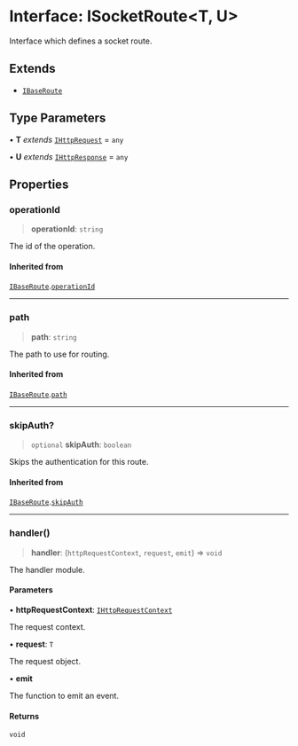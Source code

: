 # Interface: ISocketRoute\<T, U\>

Interface which defines a socket route.

## Extends

- [`IBaseRoute`](IBaseRoute.md)

## Type Parameters

• **T** *extends* [`IHttpRequest`](IHttpRequest.md) = `any`

• **U** *extends* [`IHttpResponse`](IHttpResponse.md) = `any`

## Properties

### operationId

> **operationId**: `string`

The id of the operation.

#### Inherited from

[`IBaseRoute`](IBaseRoute.md).[`operationId`](IBaseRoute.md#operationid)

***

### path

> **path**: `string`

The path to use for routing.

#### Inherited from

[`IBaseRoute`](IBaseRoute.md).[`path`](IBaseRoute.md#path)

***

### skipAuth?

> `optional` **skipAuth**: `boolean`

Skips the authentication for this route.

#### Inherited from

[`IBaseRoute`](IBaseRoute.md).[`skipAuth`](IBaseRoute.md#skipauth)

***

### handler()

> **handler**: (`httpRequestContext`, `request`, `emit`) => `void`

The handler module.

#### Parameters

• **httpRequestContext**: [`IHttpRequestContext`](IHttpRequestContext.md)

The request context.

• **request**: `T`

The request object.

• **emit**

The function to emit an event.

#### Returns

`void`
